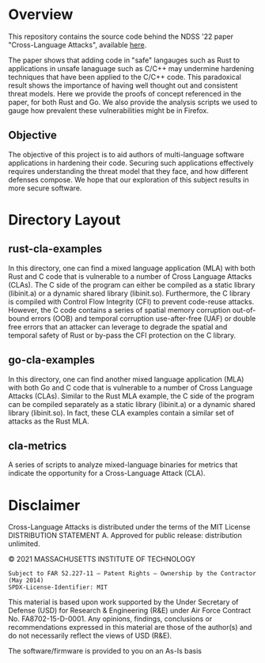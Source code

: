 # Overview

This repository contains the source code behind the NDSS '22 paper "Cross-Language Attacks", available [here](TODO).

The paper shows that adding code in "safe" langauges such as Rust to applications in unsafe lanaguage such as C/C++ may undermine hardening techniques that have been applied to the C/C++ code.  This paradoxical result shows the importance of having well thought out and consistent threat models.  Here we provide the proofs of concept referenced in the paper, for both Rust and Go.  We also provide the analysis scripts we used to gauge how prevalent these vulnerabilities might be in Firefox.  

## Objective

The objective of this project is to aid authors of multi-language software
applications in hardening their code. Securing such applications effectively
requires understanding the threat model that they face, and how different
defenses compose. We hope that our exploration of this subject results in more
secure software.

# Directory Layout

## rust-cla-examples

In this directory, one can find a mixed language application (MLA) with both Rust and C code that is vulnerable to a number of Cross Language Attacks (CLAs). The C side of the program can either be compiled as a static library (libinit.a) or a dynamic shared library (libinit.so). Furthermore, the C library is compiled with Control Flow Integrity (CFI) to prevent code-reuse attacks. However, the C code contains a series of spatial memory corruption out-of-bound errors (OOB) and temporal corruption use-after-free (UAF) or double free errors that an attacker can leverage to degrade the spatial and temporal safety of Rust or by-pass the CFI protection on the C library.   

## go-cla-examples
In this directory, one can find another mixed language application (MLA) with both Go and C code that is vulnerable to a number of Cross Language Attacks (CLAs). Similar to the Rust MLA example, the C side of the program can be compiled separately as a static library (libinit.a) or a dynamic shared library (libinit.so). In fact, these CLA examples contain a similar set of attacks as the Rust MLA.  

## cla-metrics
A series of scripts to analyze mixed-language binaries for metrics that indicate the opportunity for a Cross-Language Attack (CLA).

# Disclaimer

Cross-Language Attacks is distributed under the terms of the MIT License 
DISTRIBUTION STATEMENT A. Approved for public release: distribution unlimited.

© 2021 MASSACHUSETTS INSTITUTE OF TECHNOLOGY


    Subject to FAR 52.227-11 – Patent Rights – Ownership by the Contractor (May 2014)
    SPDX-License-Identifier: MIT

This material is based upon work supported by the Under Secretary of Defense (USD) for Research & Engineering (R&E) under Air Force Contract No. FA8702-15-D-0001. Any opinions, findings, conclusions or recommendations expressed in this material are those of the author(s) and do not necessarily reflect the views of USD (R&E).

The software/firmware is provided to you on an As-Is basis
